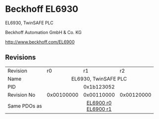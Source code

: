 # Beckhoff EL6930

EL6930, TwinSAFE PLC 

Beckhoff Automation GmbH & Co. KG

http://www.beckhoff.com/EL6900

## Revisions
<table>
<tr >
<td>Revision</td>
<td>r0</td>
<td>r1</td>
<td>r2</td>
</tr>
<tr >
<td>Name</td>
<td colspan=3 align="center">EL6930, TwinSAFE PLC </td>
</tr>
<tr >
<td>PID</td>
<td colspan=3 align="center">0x1b123052</td>
</tr>
<tr >
<td>Revision No</td>
<td>0x00100000</td>
<td>0x00110000</td>
<td>0x00120000</td>
</tr>
<tr >
<td>Same PDOs as</td>
<td colspan=3 align="center"><a href="EL6900">EL6900 r0</a><br/><a href="EL6900">EL6900 r1</a></td>
</tr>
</table>

